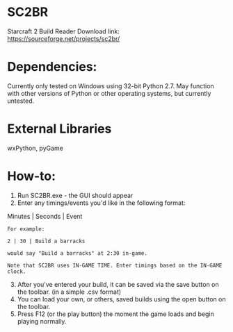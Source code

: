 SC2BR
=====

Starcraft 2 Build Reader
Download link: https://sourceforge.net/projects/sc2br/

Dependencies:
======
Currently only tested on Windows using 32-bit Python 2.7.
May function with other versions of Python or other operating systems, but currently untested.

External Libraries
======
wxPython, pyGame

How-to:
======
1. Run SC2BR.exe - the GUI should appear
2. Enter any timings/events you'd like in the following format:

Minutes | Seconds | Event
    
    For example:
    
    2 | 30 | Build a barracks 
    
    would say "Build a barracks" at 2:30 in-game. 
    
    Note that SC2BR uses IN-GAME TIME. Enter timings based on the IN-GAME clock.
    
3. After you've entered your build, it can be saved via the save button on the toolbar. (in a simple .csv format)
4. You can load your own, or others, saved builds using the open button on the toolbar.
5. Press F12 (or the play button) the moment the game loads and begin playing normally.
